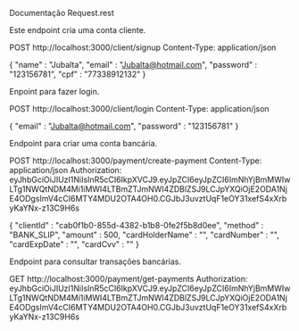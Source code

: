 Documentação Request.rest

Este endpoint cria uma conta cliente.

POST http://localhost:3000/client/signup 
Content-Type: application/json

{
    "name" : "Jubalta",
    "email" : "Jubalta@hotmail.com",
    "password" : "123156781",
    "cpf" : "77338912132"
}

Enpoint para fazer login.

POST http://localhost:3000/client/login 
Content-Type: application/json

{
    "email" : "Jubalta@hotmail.com",
    "password" : "123156781"
}

Endpoint para criar uma conta bancária.

POST http://localhost:3000/payment/create-payment
Content-Type: application/json
Authorization: eyJhbGciOiJIUzI1NiIsInR5cCI6IkpXVCJ9.eyJpZCI6eyJpZCI6ImNhYjBmMWIwLTg1NWQtNDM4Mi1iMWI4LTBmZTJmNWI4ZDBlZSJ9LCJpYXQiOjE2ODA1NjE4ODgsImV4cCI6MTY4MDU2OTA4OH0.CGJbJ3uvztUqF1eOY31xefS4xXrbyKaYNx-z13C9H6s

{
    "clientId" : "cab0f1b0-855d-4382-b1b8-0fe2f5b8d0ee", 
    "method" : "BANK_SLIP", 
    "amount" : 500, 
    "cardHolderName" : "", 
    "cardNumber" : "", 
    "cardExpDate" : "", 
    "cardCvv" : ""
}

Endpoint para consultar transações bancárias.

GET http://localhost:3000/payment/get-payments
Authorization: eyJhbGciOiJIUzI1NiIsInR5cCI6IkpXVCJ9.eyJpZCI6eyJpZCI6ImNhYjBmMWIwLTg1NWQtNDM4Mi1iMWI4LTBmZTJmNWI4ZDBlZSJ9LCJpYXQiOjE2ODA1NjE4ODgsImV4cCI6MTY4MDU2OTA4OH0.CGJbJ3uvztUqF1eOY31xefS4xXrbyKaYNx-z13C9H6s
